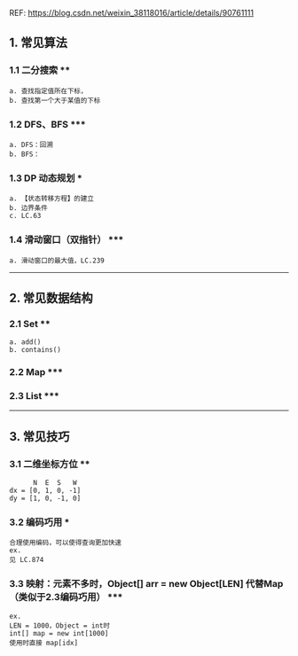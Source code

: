 REF:
https://blog.csdn.net/weixin_38118016/article/details/90761111

## 1. 常见算法
### 1.1 二分搜索 **
    a. 查找指定值所在下标，
    b. 查找第一个大于某值的下标
### 1.2 DFS、BFS ***
    a. DFS：回溯
    b. BFS：
### 1.3 DP 动态规划 *
    a. 【状态转移方程】的建立
    b. 边界条件
    c. LC.63
### 1.4 滑动窗口（双指针） ***
    a. 滑动窗口的最大值，LC.239

---------------------------------------------------------------------------------

## 2. 常见数据结构
### 2.1 Set **
    a. add()
    b. contains()
### 2.2 Map ***

### 2.3 List ***

---------------------------------------------------------------------------------

## 3. 常见技巧
### 3.1 二维坐标方位 **
          N  E  S   W
    dx = [0, 1, 0, -1]
    dy = [1, 0, -1, 0]
### 3.2 编码巧用 *
    合理使用编码，可以使得查询更加快速
    ex.
    见 LC.874
### 3.3 映射：元素不多时，Object[] arr = new Object[LEN] 代替Map（类似于2.3编码巧用） ***
    ex.
    LEN = 1000，Object = int时
    int[] map = new int[1000]
    使用时直接 map[idx]
### 